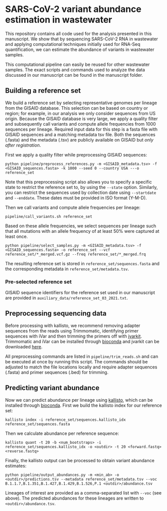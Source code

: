 # SARS-CoV-2 variant abundance estimation in wastewater

This repository contains all code used for the analysis presented in this
manuscript. We show that by sequencing SARS-CoV-2 RNA in wastewater and applying
computational techniques initially used for RNA-Seq quantification, we can
estimate the abundance of variants in wastewater samples.

This computational pipeline can easily be reused for other wastewater samples.
The exact scripts and commands used to analyze the data discussed in our
manuscript can be found in the manuscript folder.


## Building a reference set
We build a reference set by selecting representative genomes per lineage from
the GISAID database. This selection can be based on country or region; for
example, in our analysis we only consider sequences from US origin. Because the
GISAID database is very large, we apply a quality filter and subsequently
call variants and compute allele frequencies from 1000 sequences per lineage.
Required input data for this step is a fasta file with GISAID sequences and a
matching metadata tsv file. Both the sequences (.fasta) and the metadata (.tsv)
are publicly available on GISAID but *only after registration*.

First we apply a quality filter while preprocessing GISAID sequences:

    python pipeline/preprocess_references.py -m <GISAID_metadata.tsv> -f <GISAID_sequences.fasta> -k 1000 --seed 0 --country USA ---o reference_set   

Note that this preprocessing script also allows you to specify a specific state
to restrict the reference set to, by using the `--state` option.
Similarly, you can restrict the sequences used by collection date using
`--startdate` and `--enddate`.
These dates must be provided in ISO format (Y-M-D).

Then we call variants and compute allele frequencies per lineage:

    pipeline/call_variants.sh reference_set

Based on these allele frequencies, we select sequences per lineage such that all
mutations with an allele frequency of at least 50% were captured at least once.

    python pipeline/select_samples.py -m <GISAID_metadata.tsv> -f <GISAID_sequences.fasta> -o reference_set --vcf reference_set/*_merged.vcf.gz --freq reference_set/*_merged.frq

The resulting reference set is stored in `reference_set/sequences.fasta` and
the corresponding metadata in `reference_set/metadata.tsv`.

### Pre-selected reference set
GISAID sequence identifiers for the reference set used in our manuscript are
provided in `auxiliary_data/reference_set_03_2021.txt`.


## Preprocessing sequencing data
Before processing with kallisto, we recommend removing adapter sequences from
the reads using Trimmomatic, identifying primer sequences with iVar and then
trimming the primers off with [jvarkit](http://lindenb.github.io/jvarkit/Biostar84452).
Trimmomatic and iVar can be installed through [bioconda](http://bioconda.github.io)
and jvarkit can be downloaded [here](http://lindenb.github.io/jvarkit/Biostar84452).

All preprocessing commands are listed in `pipeline/trim_reads.sh` and can be
executed at once by running this script. The commands should be adjusted to
match the file locations locally and require adapter sequences (.fasta) and
primer sequences (.bed) for trimming.

## Predicting variant abundance
Now we can predict abundance per lineage using
[kallisto](https://pachterlab.github.io/kallisto/about), which can be
installed through [bioconda](http://bioconda.github.io).
First we build the kallisto index for our reference set:

    kallisto index -i reference_set/sequences.kallisto_idx reference_set/sequences.fasta

Then we calculate abundance per reference sequence:

    kallisto quant -t 20 -b <num_bootstraps> -i reference_set/sequences.kallisto_idx -o <outdir> -t 20 <forward.fastq> <reverse.fastq>

Finally, the kallisto output can be processed to obtain variant abundance estimates:

    python pipeline/output_abundances.py -m <min_ab> -o <outdir>/predictions.tsv --metadata reference_set/metadata.tsv --voc B.1.1.7,B.1.351,B.1.427,B.1.429,B.1.526,P.1 <outdir>/abundance.tsv

Lineages of interest are provided as a comma-separated list with `--voc` (see above).
The predicted abundances for these lineages are written to `<outdir>/abundance.tsv`.
